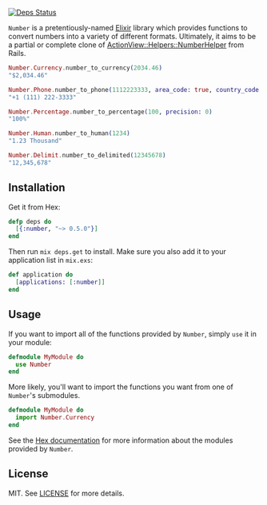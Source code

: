 [![Deps Status](https://beta.hexfaktor.org/badge/all/github/danielberkompas/number.svg)](https://beta.hexfaktor.org/github/danielberkompas/number)

`Number` is a pretentiously-named [Elixir](https://github.com/elixir-lang/elixir)
library which provides functions to convert numbers into a variety of different
formats. Ultimately, it aims to be a partial or complete clone of [ActionView::Helpers::NumberHelper](http://api.rubyonrails.org/classes/ActionView/Helpers/NumberHelper.html)
from Rails.

```elixir
Number.Currency.number_to_currency(2034.46)
"$2,034.46"

Number.Phone.number_to_phone(1112223333, area_code: true, country_code: 1)
"+1 (111) 222-3333"

Number.Percentage.number_to_percentage(100, precision: 0)
"100%"

Number.Human.number_to_human(1234)
"1.23 Thousand"

Number.Delimit.number_to_delimited(12345678)
"12,345,678"
```

## Installation

Get it from Hex:

```elixir
defp deps do
  [{:number, "~> 0.5.0"}]
end
```

Then run `mix deps.get` to install. Make sure you also add it to your application list in `mix.exs`:

```elixir
def application do
  [applications: [:number]]
end
```

## Usage

If you want to import all of the functions provided by `Number`, simply `use`
it in your module:

```elixir
defmodule MyModule do
  use Number
end
```

More likely, you'll want to import the functions you want from one of
`Number`'s submodules.

```elixir
defmodule MyModule do
  import Number.Currency
end
```

See the [Hex documentation](http://hexdocs.pm/number/) for more information
about the modules provided by `Number`.

## License
MIT. See [LICENSE](/LICENSE) for more details.
